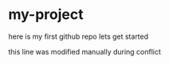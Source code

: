 # my-project
here is my first github repo lets get started

this line was modified manually during conflict